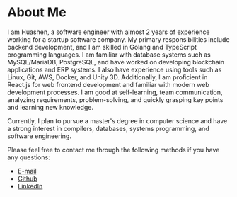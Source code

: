 # About Me

I am Huashen, a software engineer with almost 2 years of experience working for a startup software company. My primary responsibilities include backend development, and I am skilled in Golang and TypeScript programming languages. I am familiar with database systems such as MySQL/MariaDB, PostgreSQL, and have worked on developing blockchain applications and ERP systems. I also have experience using tools such as Linux, Git, AWS, Docker, and Unity 3D. Additionally, I am proficient in React.js for web frontend development and familiar with modern web development processes. I am good at self-learning, team communication, analyzing requirements, problem-solving, and quickly grasping key points and learning new knowledge.

Currently, I plan to pursue a master's degree in computer science and have a strong interest in compilers, databases, systems programming, and software engineering.

Please feel free to contact me through the following methods if you have any questions:

- [E-mail](mailto:HuashenCoding@gmail.com)
- [Github](https://Github.com/Huashen87)
- [LinkedIn](https://linkedin.com/in/huashen87)
